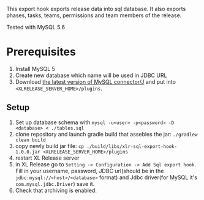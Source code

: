 
This export hook exports release data into sql database. It also exports phases, tasks, teams, permissions and team members of the release.

Tested with MySQL 5.6

# Prerequisites

1. Install MySQL 5
2. Create new database which name will be used in JDBC URL
3. Download [the latest version of MySQL connector/J](http://dev.mysql.com/downloads/connector/j/) and put into `<XLRELEASE_SERVER_HOME>/plugins`.

## Setup

1. Set up database schema with `mysql -u<user> -p<password> -D <database> < ./tables.sql`
2. clone repository and launch gradle build that assebles the jar: `./gradlew clean build`
3. copy newly build jar file: `cp ./build/libs/xlr-sql-export-hook-1.0.0.jar <XLRELEASE_SERVER_HOME>/plugins`
4. restart XL Release server
5. in XL Release go to `Setting -> Configuration -> Add Sql export hook`. Fill in your username, password, JDBC url(should be in the `jdbc:mysql://<host>/<database>` format) and Jdbc driver(for MySQL it's `com.mysql.jdbc.Driver`) save it.
6. Check that archiving is enabled.
